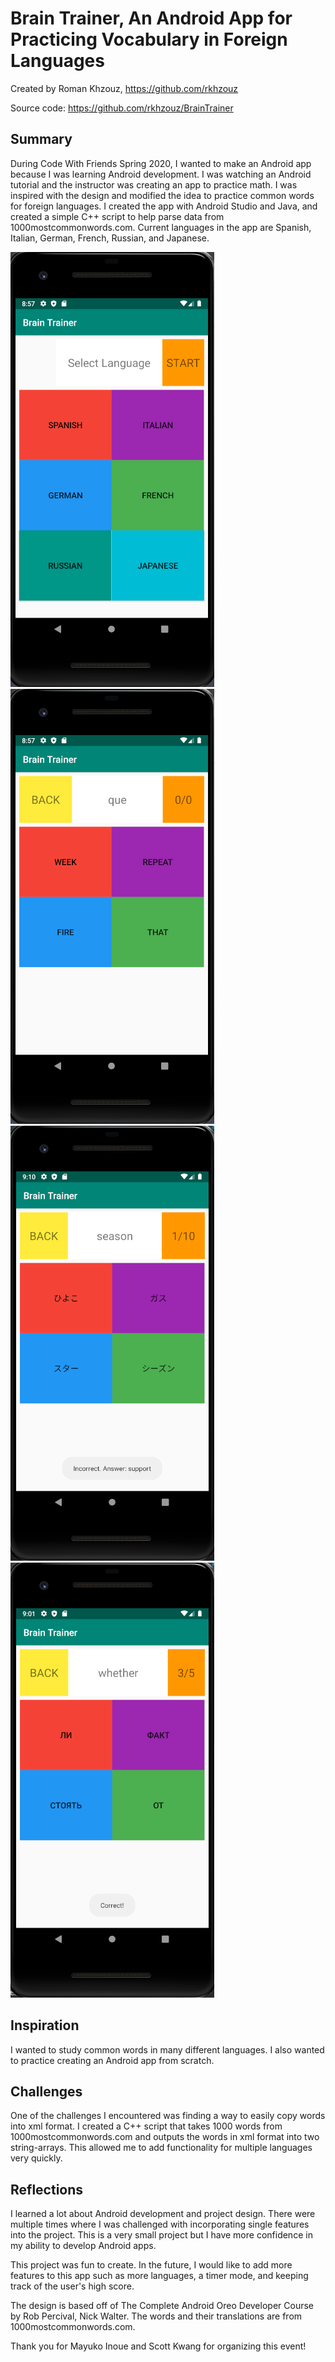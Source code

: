 # Brain Trainer, An Android App for Practicing Vocabulary in Foreign Languages

Created by Roman Khzouz, 
https://github.com/rkhzouz

Source code: https://github.com/rkhzouz/BrainTrainer

## Summary

During Code With Friends Spring 2020, I wanted to make an Android app because I was learning Android development. I was watching an Android tutorial and the instructor was creating an app to practice math. I was inspired with the design and modified the idea to practice common words for foreign languages. I created the app with Android Studio and Java, and created a simple C++ script to help parse data from 1000mostcommonwords.com. Current languages in the app are Spanish, Italian, German, French, Russian, and Japanese.

![1](./screenshots/BrainTrainerHome.png)
![2](./screenshots/BrainTrainerSpanish.png)
![3](./screenshots/BrainTrainerJapanese.png)
![4](./screenshots/BrainTrainerRussian.png)

## Inspiration

I wanted to study common words in many different languages. I also wanted to practice creating an Android app from scratch.

## Challenges

One of the challenges I encountered was finding a way to easily copy words into xml format. I created a C++ script that takes 1000 words from 1000mostcommonwords.com and outputs the words in xml format into two string-arrays. This allowed me to add functionality for multiple languages very quickly. 

## Reflections

I learned a lot about Android development and project design. There were multiple times where I was challenged with incorporating single features into the project. This is a very small project but I have more confidence in my ability to develop Android apps.

This project was fun to create. In the future, I would like to add more features to this app such as more languages, a timer mode, and keeping track of the user's high score.

The design is based off of The Complete Android Oreo Developer Course by Rob Percival, Nick Walter.
The words and their translations are from 1000mostcommonwords.com.

Thank you for Mayuko Inoue and Scott Kwang for organizing this event!